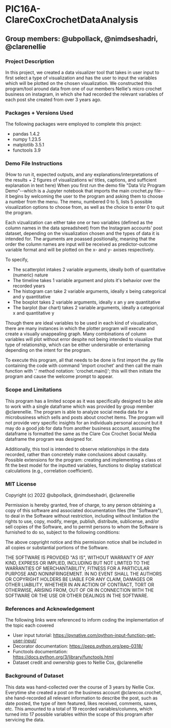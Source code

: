 # PIC16A-ClareCoxCrochetDataAnalysis
 
## Group members: @ubpollack, @nimdseshadri, @clarenellie

### Project Description
In this project, we created a data visualizer tool that takes in user input to first select a type of visualization and has the user to input the variables which will be plotted on the chosen visualization. We constructed this program/tool around data from one of our members Nellie's micro crochet business on instagram, in which she had recorded the relevant variables of each post she created from over 3 years ago.

### Packages + Versions Used
The following packages were employed to complete this project:
- pandas 1.4.2
- numpy 1.23.5
- matplotlib 3.5.1
- functools 3.9

### Demo File Instructions
(How to run it, expected outputs, and any explanations/interpretations of the results + 2 figures of visualizations w/ titles, captions, and sufficient explanation in text here)
When you first run the demo file "Data Viz Program Demo"--which is a Jupyter notebook that imports the main crochet.py file--it begins by welcoming the user to the program and asking them to choose a number from the menu. The menu, numbered 0 to 5, lists 5 possible visualization options to choose from, as well as the choice to enter 0 to quit the program. 

Each vizualization can either take one or two variables (defined as the column names in the data spreadsheet) from the Instagram accounts' post dataset, depending on the visualization chosen and the types of data it is intended for. The arguments are poassed positionally, meaning that the order the column names are input will be received as predictor-outcome variable format and will be plotted on the x- and y- axises respectively. 

To specify, 
- The scatterplot intakes 2 variable arguments, ideally both of quantitative (numeric) nature
- The timeline takes 1 variable argument and plots it's behavior over the recorded years
- The histogram can take 2 variable arguments, ideally x being categorical and y quantitative
- The boxplot takes 2 variable arguments, ideally x an y are quantitative 
- The barplot (bar chart) takes 2 variable arguments, ideally a categorical x and quantitative y 

Though there are ideal variables to be used in each kind of visualization, there are many instances in which the plotter program will execute and create a visually unappealing graph. Many combinations of column variables will plot without error despite not being intended to visualize that type of relationship, which can be either undersirable or entertaining depending on the intent for the program. 

To execute this program, all that needs to be done is first import the .py file containing the code with command 'import crochet' and then call the main function with '.' method notation: 'crochet.main()'; this will then initiate the program and cause the welcome prompt to appear. 

### Scope and Limitations
This program has a limited scope as it was specifically designed to be able to work with a single dataframe which was provided by group member @clarenellie. The program is able to analyze social media data for a microbusiness which sells and posts about crochet items. The program will not provide very specific insights for an individuals personal account but it may do a good job for data from another business account, assuming the dataframe is formatted the same as the Clare Cox Crochet Social Media dataframe the program was designed for. 

Additionally, this tool is intended to observe relationships in the data recorded, rather than concretely make conclusions about causality. Possible extensions for the program: creating and implementing a class ot fit the best model for the inputted variables, functions to display statistical calculations (e.g., correlation coefficient).  

### MIT License
Copyright (c) 2022 @ubpollack, @nimdseshadri, @clarenellie

Permission is hereby granted, free of charge, to any person obtaining a copy
of this software and associated documentation files (the "Software"), to deal
in the Software without restriction, including without limitation the rights
to use, copy, modify, merge, publish, distribute, sublicense, and/or sell
copies of the Software, and to permit persons to whom the Software is
furnished to do so, subject to the following conditions:

The above copyright notice and this permission notice shall be included in all
copies or substantial portions of the Software.

THE SOFTWARE IS PROVIDED "AS IS", WITHOUT WARRANTY OF ANY KIND, EXPRESS OR
IMPLIED, INCLUDING BUT NOT LIMITED TO THE WARRANTIES OF MERCHANTABILITY,
FITNESS FOR A PARTICULAR PURPOSE AND NONINFRINGEMENT. IN NO EVENT SHALL THE
AUTHORS OR COPYRIGHT HOLDERS BE LIABLE FOR ANY CLAIM, DAMAGES OR OTHER
LIABILITY, WHETHER IN AN ACTION OF CONTRACT, TORT OR OTHERWISE, ARISING FROM,
OUT OF OR IN CONNECTION WITH THE SOFTWARE OR THE USE OR OTHER DEALINGS IN THE
SOFTWARE.

### References and Acknowledgement 
The following links were referenced to inform coding the implementation of the topic each covered 
 - User input tutorial: https://pynative.com/python-input-function-get-user-input/
 - Decorator documentation: https://peps.python.org/pep-0318/
 - Functools documentation: https://docs.python.org/3/library/functools.html
 - Dataset credit and ownership goes to Nellie Cox, @clarenellie

### Background of Dataset 
This data was hand-collected over the course of 3 years by Nellie Cox. Everytime she created a post on the business account @clarecox.crochet, she hand-recorded all relevant information to describe the post, such as date posted, the type of item featured, likes received, comments, saves, etc. This amounted to a total of 19 recorded variables/columns, which turned into 17 possible variables within the scope of this program after servicing the data. 
